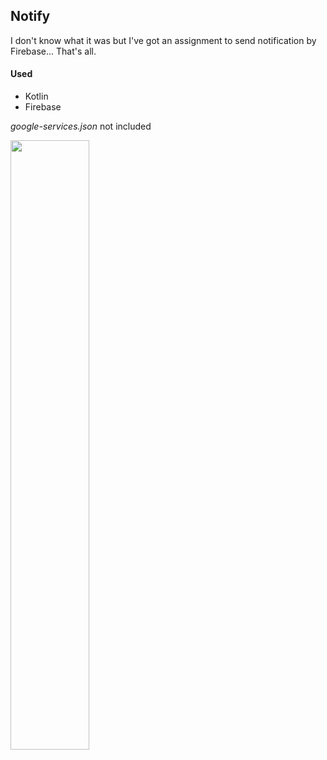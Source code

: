 ## Notify

I don't know what it was but I've got an assignment to send notification by Firebase... That's all.

#### Used

- Kotlin
- Firebase

_google-services.json_ not included

<img src="https://github.com/user-attachments/assets/297272a1-2185-49b5-a437-f77d55119820" width=50% heigth=50% />

